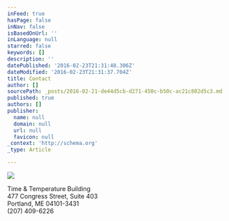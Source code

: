 ```yaml
---
inFeed: true
hasPage: false
inNav: false
isBasedOnUrl: ''
inLanguage: null
starred: false
keywords: []
description: ''
datePublished: '2016-02-23T21:31:48.306Z'
dateModified: '2016-02-23T21:31:37.704Z'
title: Contact
author: []
sourcePath: _posts/2016-02-21-de44d5cb-d271-450c-b50c-ac21c802d5c3.md
published: true
authors: []
publisher:
  name: null
  domain: null
  url: null
  favicon: null
_context: 'http://schema.org'
_type: Article

---
```

![](https://s3-us-west-2.amazonaws.com/the-grid-img/p/44d1591230e3e5bf24471b8516ed6dff8b4345df.jpg)

Time & Temperature Building  
477 Congress Street, Suite 403  
Portland, ME  04101-3431  
(207) 409-6226